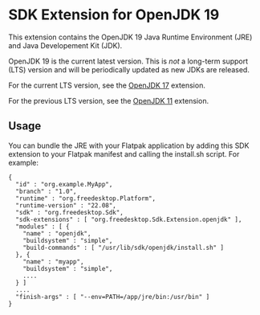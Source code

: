 # SDK Extension for OpenJDK 19

This extension contains the OpenJDK 19 Java Runtime Environment (JRE) and Java Developement Kit (JDK).

OpenJDK 19 is the current latest version. This is *not* a long-term support (LTS) version and will be periodically updated as new JDKs are released.

For the current LTS version, see the [OpenJDK 17](https://github.com/flathub/org.freedesktop.Sdk.Extension.openjdk17) extension.

For the previous LTS version, see the [OpenJDK 11](https://github.com/flathub/org.freedesktop.Sdk.Extension.openjdk11) extension.

## Usage

You can bundle the JRE with your Flatpak application by adding this SDK extension to your Flatpak manifest and calling the install.sh script. For example:

```
{
  "id" : "org.example.MyApp",
  "branch" : "1.0",
  "runtime" : "org.freedesktop.Platform",
  "runtime-version" : "22.08",
  "sdk" : "org.freedesktop.Sdk",
  "sdk-extensions" : [ "org.freedesktop.Sdk.Extension.openjdk" ],
  "modules" : [ {
    "name" : "openjdk",
    "buildsystem" : "simple",
    "build-commands" : [ "/usr/lib/sdk/openjdk/install.sh" ]
  }, {
    "name" : "myapp",
    "buildsystem" : "simple",
    ....
  } ]
  ....
  "finish-args" : [ "--env=PATH=/app/jre/bin:/usr/bin" ]
}
```
